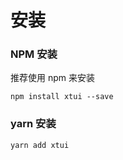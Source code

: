 
# 安装

### NPM 安装
推荐使用 npm 来安装

```
npm install xtui --save
```

### yarn 安装
```
yarn add xtui 
```
